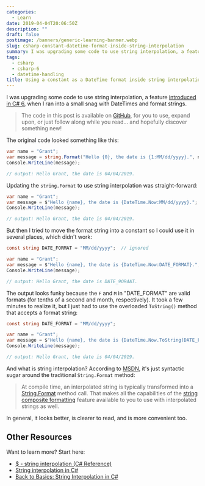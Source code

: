 ```yaml
---
categories:
  - Learn
date: 2019-04-04T20:06:50Z
description: ""
draft: false
postimage: /banners/generic-learning-banner.webp
slug: csharp-constant-datetime-format-inside-string-interpolation
summary: I was upgrading some code to use string interpolation, a feature introduced in C# 6, when I ran into a small snag with DateTimes and a format string stored as a constant.
tags:
  - csharp
  - csharp-6
  - datetime-handling
title: Using a constant as a DateTime format inside string interpolation
---
```

I was upgrading some code to use string interpolation, a feature [introduced in C# 6](https://docs.microsoft.com/en-us/dotnet/csharp/whats-new/csharp-6#string-interpolation), when I ran into a small snag with DateTimes and format strings.

> The code in this post is available on [GitHub](https://github.com/grantwinney/CSharpDotNetExamples/tree/master/C%23%2006/ConstantDateTimeFormatInStringInterpolation), for you to use, expand upon, or just follow along while you read... and hopefully discover something new!

The original code looked something like this:

```csharp
var name = "Grant";
var message = string.Format("Hello {0}, the date is {1:MM/dd/yyyy}.", name, DateTime.Now);
Console.WriteLine(message);

// output: Hello Grant, the date is 04/04/2019.
```

Updating the `string.Format` to use string interpolation was straight-forward:

```csharp
var name = "Grant";
var message = $"Hello {name}, the date is {DateTime.Now:MM/dd/yyyy}.";
Console.WriteLine(message);

// output: Hello Grant, the date is 04/04/2019.
```

But then I tried to move the format string into a constant so I could use it in several places, which didn't work:

```csharp
const string DATE_FORMAT = "MM/dd/yyyy";  // ignored

var name = "Grant";
var message = $"Hello {name}, the date is {DateTime.Now:DATE_FORMAT}.";
Console.WriteLine(message);

// output: Hello Grant, the date is DATE_9OR4AT.
```

The output looks funky because the `F` and `M` in "DATE_FORMAT" are valid formats (for tenths of a second and month, respectively). It took a few minutes to realize it, but I just had to use the overloaded `ToString()` method that accepts a format string:

```csharp
const string DATE_FORMAT = "MM/dd/yyyy";

var name = "Grant";
var message = $"Hello {name}, the date is {DateTime.Now.ToString(DATE_FORMAT)}.";
Console.WriteLine(message);

// output: Hello Grant, the date is 04/04/2019.
```

And what is string interpolation? According to [MSDN](https://docs.microsoft.com/en-us/dotnet/csharp/tutorials/string-interpolation), it's just syntactic sugar around the traditional `String.Format` method:

> At compile time, an interpolated string is typically transformed into a [String.Format](https://docs.microsoft.com/en-us/dotnet/api/system.string.format) method call. That makes all the capabilities of the [string composite formatting](https://docs.microsoft.com/en-us/dotnet/standard/base-types/composite-formatting) feature available to you to use with interpolated strings as well.

In general, it looks better, is clearer to read, and is more convenient too.

## Other Resources

Want to learn more? Start here:

- [$ - string interpolation (C# Reference)](https://docs.microsoft.com/en-us/dotnet/csharp/language-reference/tokens/interpolated)
- [String interpolation in C#](https://docs.microsoft.com/en-us/dotnet/csharp/tutorials/string-interpolation)
- [Back to Basics: String Interpolation in C#](https://weblog.west-wind.com/posts/2016/Dec/27/Back-to-Basics-String-Interpolation-in-C)
